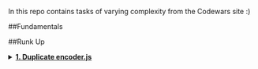 In this repo contains tasks of varying complexity from the Codewars site :)

##Fundamentals 

##Runk Up  

<details><summary> <a href="https://www.codewars.com/kata/54b42f9314d9229fd6000d9c/train/javascript"><b>1. Duplicate encoder.js</b></a></summary>
<p>
The goal of this exercise is to convert a string to a new string where each character in the new string is `"("` if that character appears only once in the original string, or `")"` if that character appears more than once in the original string. Ignore capitalization when determining if a character is a duplicate.

**Examples**

```javascript
"din"      =>  "((("
"recede"   =>  "()()()"
"Success"  =>  ")())())"
"(( @"     =>  "))((" 
```

**Notes**  
Assertion messages may be unclear about what they display in some languages. If you read "...It Should encode XXX", the "XXX" is the expected result, not the input! 
  
</p>
</details>
